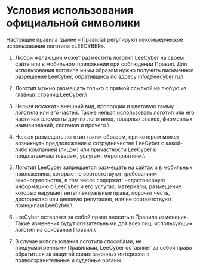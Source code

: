 # Условия использования официальной символики



Настоящие правила (далее – Правила) регулируют некоммерческое использование логотипа «LEECYBER».

1. Любой желающий может разместить логотип LeeCyber на своем сайте или в мобильном приложении при соблюдении Правил. Для использования логотипа иным образом нужно получить письменное разрешение LeeCyber, обратившись по адресу info@leecyber.ru.\

2. Логотип можно размещать только с прямой ссылкой на любую из главных страниц LeeCyber.\

3. Нельзя искажать внешний вид, пропорции и цветовую гамму логотипа или его частей. Также нельзя использовать логотип или его части как элементы других логотипов, товарных знаков, фирменных наименований, слоганов и прочего.\

4. Нельзя размещать логотип таким образом, при котором может возникнуть предположение о сотрудничестве LeeCyber с какой-либо компанией (лицом) или причастности LeeCyber к предлагаемым товарам, услугам, мероприятиям.\

5. Логотип LeeCyber запрещается размещать на сайтах и в мобильных приложениях, которые не соответствуют требованиям законодательства, в том числе содержат: недостоверную информацию о LeeCyber и его услугах; материалы, размещение которых нарушает интеллектуальные права, порочит честь, достоинство или деловую репутацию, или не соответствуют принципам LeeCyber.\

6. LeeCyber оставляет за собой право вносить в Правила изменения. Такие изменения будут обязательными для всех лиц, использующих логотип на основании Правил.\

7. В случае использования логотипа способами, не предусмотренными Правилами, LeeCyber оставляет за собой право обратиться за защитой своих законных интересов в правоохранительные и судебные органы.
